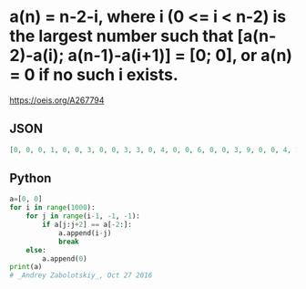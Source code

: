 # a\(n\) \= n\-2\-i, where i \(0 <\= i < n\-2\) is the largest number such that \[a\(n\-2\)\-a\(i\); a\(n\-1\)\-a\(i\+1\)\] \= \[0; 0\], or a\(n\) \= 0 if no such i exists\.
https://oeis.org/A267794
## JSON
```JSON
[0, 0, 0, 1, 0, 0, 3, 0, 0, 3, 3, 0, 4, 0, 0, 6, 0, 0, 3, 9, 0, 0, 4, 10, 0, 0, 4, 4, 0, 15, 0, 0, 6, 17, 0, 0, 4, 10, 14, 0, 0, 5, 0, 0, 3, 26, 0, 0, 4, 12, 0, 0, 4, 4, 26, 0, 9, 0, 37, 0, 0, 9, 5, 0, 21, 0, 0, 6, 35, 0, 0, 4, 19, 0, 0, 4, 4, 23, 0, 0, 5, 39]
```
## Python
```Python
a=[0, 0]
for i in range(1000):
    for j in range(i-1, -1, -1):
        if a[j:j+2] == a[-2:]:
            a.append(i-j)
            break
    else:
        a.append(0)
print(a)
# _Andrey Zabolotskiy_, Oct 27 2016
```
